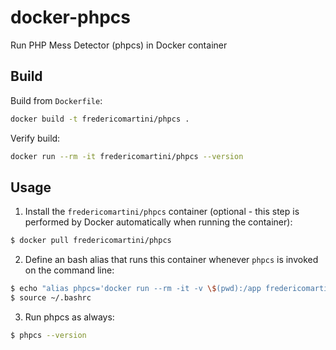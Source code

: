 docker-phpcs
============

Run PHP Mess Detector (phpcs) in Docker container


Build
--------------------

Build from `Dockerfile`:

```sh
docker build -t fredericomartini/phpcs .
```

Verify build:

```sh
docker run --rm -it fredericomartini/phpcs --version
```

Usage
--------------------

1. Install the `fredericomartini/phpcs` container (optional - this step is performed by Docker automatically when running the container):

```sh
$ docker pull fredericomartini/phpcs
```

2. Define an bash alias that runs this container whenever `phpcs` is invoked on the command line:

```sh
$ echo "alias phpcs='docker run --rm -it -v \$(pwd):/app fredericomartini/phpcs'" >> ~/.bashrc
$ source ~/.bashrc
```

3. Run phpcs as always:

```sh
$ phpcs --version
```